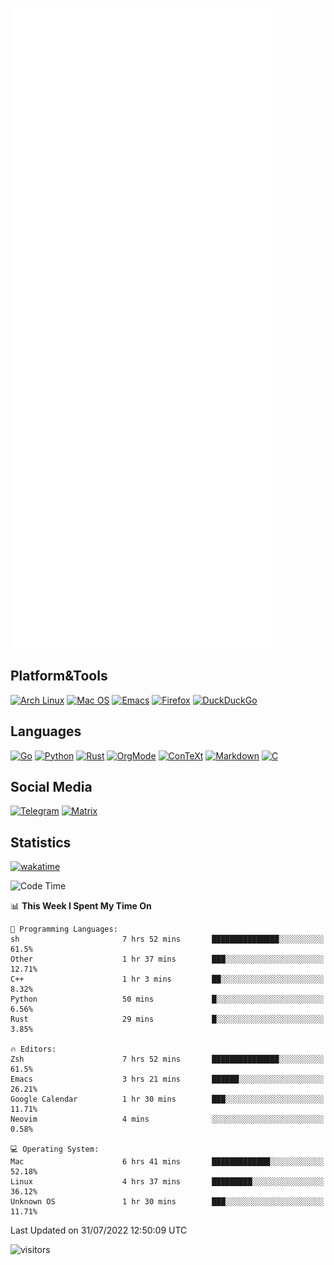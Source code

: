 ![Metrics](https://github.com/SteamedFish/SteamedFish/blob/master/github-metrics.svg)

## Platform&Tools

[![Arch Linux](https://img.shields.io/badge/ArchLinux-1793D1?logo=arch-linux&logoColor=fff&style=flat-square)](https://archlinux.org/)
[![Mac OS](https://img.shields.io/badge/MacOS-000000?style=flat-square&logo=macos&logoColor=F0F0F0)](https://www.apple.com/macos/)
[![Emacs](https://img.shields.io/badge/Emacs-%237F5AB6.svg?&style=flat-square&logo=gnu-emacs&logoColor=white)](https://www.gnu.org/software/emacs/)
[![Firefox](https://img.shields.io/badge/Firefox-FF7139?style=flat-square&logo=Firefox-Browser&logoColor=white)](https://firefox.com/)
[![DuckDuckGo](https://img.shields.io/badge/DuckDuckGo-DE5833?style=flat-square&logo=DuckDuckGo&logoColor=white)](https://duckduckgo.com/)

## Languages

[![Go](https://img.shields.io/badge/Golang-%2300ADD8.svg?style=flat-square&logo=go&logoColor=white)](https://golang.org/)
[![Python](https://img.shields.io/badge/Python-3670A0?style=flat-square&logo=python&logoColor=ffdd54)](https://www.python.org/)
[![Rust](https://img.shields.io/badge/Rust-%23000000.svg?style=flat-square&logo=rust&logoColor=white)](https://www.rust-lang.org/)
[![OrgMode](https://img.shields.io/badge/OrgMode-%23000000.svg?style=flat-square&logo=org&logoColor=white)](https://orgmode.org/)
[![ConTeXt](https://img.shields.io/badge/ConTeXt-%23008080.svg?style=flat-square&logo=latex&logoColor=white)](https://contextgarden.net/)
[![Markdown](https://img.shields.io/badge/MarkDown-%23000000.svg?style=flat-square&logo=markdown&logoColor=white)](https://daringfireball.net/projects/markdown/)
[![C](https://img.shields.io/badge/C-%2300599C.svg?style=flat-square&logo=c&logoColor=white)](https://www.iso.org/standard/74528.html)

## Social Media
[![Telegram](https://img.shields.io/badge/SteamedFish-2CA5E0?style=social&logo=telegram&logoColor=white)](https://t.me/SteamedFish)
[![Matrix](https://img.shields.io/badge/SteamedFish-2CA5E0?style=social&logo=matrix&logoColor=black)](https://matrix.to/#/@i:steamedfish.org)

## Statistics
[![wakatime](https://wakatime.com/badge/user/168280d6-fcf2-4b4f-ad3a-dc4612f35b38.svg)](https://wakatime.com/@168280d6-fcf2-4b4f-ad3a-dc4612f35b38)

<!--START_SECTION:waka-->
![Code Time](http://img.shields.io/badge/Code%20Time-1%2C941%20hrs%2052%20mins-blue)

📊 **This Week I Spent My Time On** 

```text
💬 Programming Languages: 
sh                       7 hrs 52 mins       ███████████████░░░░░░░░░░   61.5% 
Other                    1 hr 37 mins        ███░░░░░░░░░░░░░░░░░░░░░░   12.71% 
C++                      1 hr 3 mins         ██░░░░░░░░░░░░░░░░░░░░░░░   8.32% 
Python                   50 mins             █░░░░░░░░░░░░░░░░░░░░░░░░   6.56% 
Rust                     29 mins             █░░░░░░░░░░░░░░░░░░░░░░░░   3.85%

🔥 Editors: 
Zsh                      7 hrs 52 mins       ███████████████░░░░░░░░░░   61.5% 
Emacs                    3 hrs 21 mins       ██████░░░░░░░░░░░░░░░░░░░   26.21% 
Google Calendar          1 hr 30 mins        ███░░░░░░░░░░░░░░░░░░░░░░   11.71% 
Neovim                   4 mins              ░░░░░░░░░░░░░░░░░░░░░░░░░   0.58%

💻 Operating System: 
Mac                      6 hrs 41 mins       █████████████░░░░░░░░░░░░   52.18% 
Linux                    4 hrs 37 mins       █████████░░░░░░░░░░░░░░░░   36.12% 
Unknown OS               1 hr 30 mins        ███░░░░░░░░░░░░░░░░░░░░░░   11.71%

```


 Last Updated on 31/07/2022 12:50:09 UTC
<!--END_SECTION:waka-->

![visitors](https://visitor-badge.laobi.icu/badge?page_id=SteamedFish.SteamedFish)
